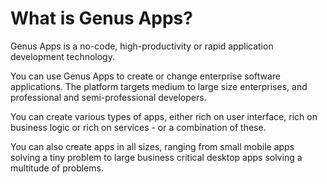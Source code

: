 # What is Genus Apps?

Genus Apps is a no-code, high-productivity or rapid application development technology.

You can use Genus Apps to create or change enterprise software applications. The platform targets medium to large size enterprises, and professional and semi-professional developers.

You can create various types of apps, either rich on user interface, rich on business logic or rich on services - or a combination of these.

You can also create apps in all sizes, ranging from small mobile apps solving a tiny problem to large business critical desktop apps solving a multitude of problems.
